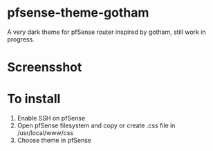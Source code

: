 # pfsense-theme-gotham

A very dark theme for pfSense router inspired by gotham, still work in progress.

# Screensshot

# To install

1. Enable SSH on pfSense
2. Open pfSense filesystem and copy or create .css file in /usr/local/www/css
3. Choose theme in pfSense